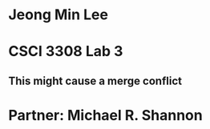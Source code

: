 # Jeong Min Lee
# CSCI 3308 Lab 3
## This might cause a merge conflict
# Partner: Michael R. Shannon
